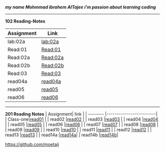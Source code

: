 ***my name Mohmmad ibrahem AlTajee i'm passion about learning coding***

------------------------------------------------------------------------------  
**102 Reading-Notes**

|Assignment    |Link                      |
|-----------   |---------                 |
|lab:02a       |[lab:02a](102/lab02a.md)  |
|Read:01       |[Read:01](102/Read01.md)  |
|Read:02a      |[Read:02a](102/read02a.md)| 
|Read:02b      |[Read:02b](102/Read02b.md)| 
|Read:03       |[Read:03](102/Read03.md)  | 
|read04a       |[read04a](102/read04a.md) |
|read05        |[read05](102/read05.md)   |
|read06        |[read06](102/read06.md)   |

---------------------------------------------------------------------------------------------
**201 Reading Notes**
| Assignment| link                   |
| -------- |-------------------------|
| Class-one|[read01](201/read01.md)  |
| read02   |[read02](201/read02.md)  |
| read03   |[read03](201/read03.md)  | 
| read04   |[read04](201/read04.md)  |
| read05   |[read05](201/read05.md)  |
| read06   |[read06](201/read06.md)  |
| read07   |[read07](201/read07.md)  |
| read08   |[read08](201/read08.md)  |
| read09   |[read09](201/read09.md)  |
| read10   |[read10](201/read10.md)  |
| read11   |[read11](201/read11.md)  |
| read12   |[read12](201/read12.md)  |
| read13   |[read13](201/read13.md)  |
| read14a  |[read14a](201/read14a.md)|
| read14b  |[read14b](201/read14b.md)|

https://github.com/moetaji 